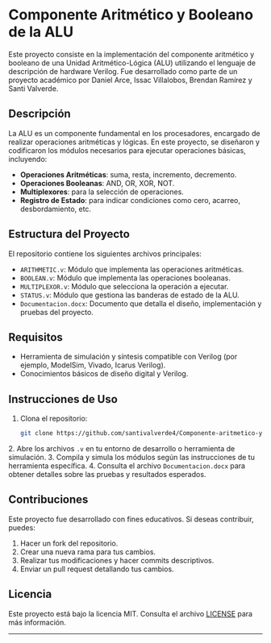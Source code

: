# Componente Aritmético y Booleano de la ALU

Este proyecto consiste en la implementación del componente aritmético y booleano de una Unidad Aritmético-Lógica (ALU) utilizando el lenguaje de descripción de hardware Verilog. Fue desarrollado como parte de un proyecto académico por Daniel Arce, Issac Villalobos, Brendan Ramírez y Santi Valverde.

## Descripción

La ALU es un componente fundamental en los procesadores, encargado de realizar operaciones aritméticas y lógicas. En este proyecto, se diseñaron y codificaron los módulos necesarios para ejecutar operaciones básicas, incluyendo:

* **Operaciones Aritméticas**: suma, resta, incremento, decremento.
* **Operaciones Booleanas**: AND, OR, XOR, NOT.
* **Multiplexores**: para la selección de operaciones.
* **Registro de Estado**: para indicar condiciones como cero, acarreo, desbordamiento, etc.

## Estructura del Proyecto

El repositorio contiene los siguientes archivos principales:

* `ARITHMETIC.v`: Módulo que implementa las operaciones aritméticas.
* `BOOLEAN.v`: Módulo que implementa las operaciones booleanas.
* `MULTIPLEXOR.v`: Módulo que selecciona la operación a ejecutar.
* `STATUS.v`: Módulo que gestiona las banderas de estado de la ALU.
* `Documentacion.docx`: Documento que detalla el diseño, implementación y pruebas del proyecto.

## Requisitos

* Herramienta de simulación y síntesis compatible con Verilog (por ejemplo, ModelSim, Vivado, Icarus Verilog).
* Conocimientos básicos de diseño digital y Verilog.

## Instrucciones de Uso

1. Clona el repositorio:

   ```bash
   git clone https://github.com/santivalverde4/Componente-aritmetico-y-booleano-ALU.git
   ```


2\. Abre los archivos `.v` en tu entorno de desarrollo o herramienta de simulación.
3\. Compila y simula los módulos según las instrucciones de tu herramienta específica.
4\. Consulta el archivo `Documentacion.docx` para obtener detalles sobre las pruebas y resultados esperados.

## Contribuciones

Este proyecto fue desarrollado con fines educativos. Si deseas contribuir, puedes:

1. Hacer un fork del repositorio.
2. Crear una nueva rama para tus cambios.
3. Realizar tus modificaciones y hacer commits descriptivos.
4. Enviar un pull request detallando tus cambios.

## Licencia

Este proyecto está bajo la licencia MIT. Consulta el archivo [LICENSE](LICENSE) para más información.

---
